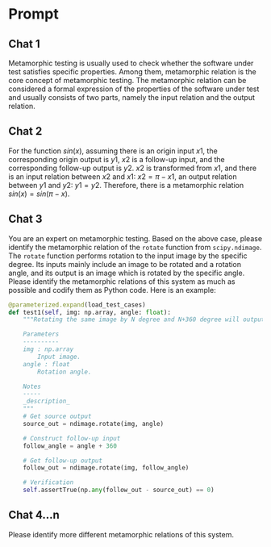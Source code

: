 # Prompt

## Chat 1

Metamorphic testing is usually used to check whether the software under test satisfies specific properties. Among them, metamorphic relation is the core concept of metamorphic testing. The metamorphic relation can be considered a formal expression of the properties of the software under test and usually consists of two parts, namely the input relation and the output relation.

## Chat 2

For the function $sin(x)$, assuming there is an origin input $x1$, the corresponding origin output is $y1$, $x2$ is a follow-up input, and the corresponding follow-up output is $y2$. $x2$ is transformed from $x1$, and there is an input relation between $x2$ and $x1$: $x2=\pi-x1$, an output relation between $y1$ and $y2$: $y1=y2$. Therefore, there is a metamorphic relation $sin(x)=sin(\pi-x)$.

## Chat 3

You are an expert on metamorphic testing. Based on the above case, please identify the metamorphic relation of the `rotate` function from `scipy.ndimage`. The `rotate` function performs rotation to the input image by the specific degree. Its inputs mainly include an image to be rotated and a rotation angle, and its output  is an image which is rotated by the specific angle. Please identify the metamorphic relations of this system as much as possible and codify them as Python code. Here is an example:

```python
@parameterized.expand(load_test_cases)
def test1(self, img: np.array, angle: float):
    """Rotating the same image by N degree and N+360 degree will output the same result.

    Parameters
    ----------
    img : np.array
        Input image.
    angle : float
        Rotation angle.

    Notes
    -----
    _description_
    """
    # Get source output
    source_out = ndimage.rotate(img, angle)

    # Construct follow-up input
    follow_angle = angle + 360

    # Get follow-up output
    follow_out = ndimage.rotate(img, follow_angle)

    # Verification
    self.assertTrue(np.any(follow_out - source_out) == 0)
```

## Chat 4...n

Please identify more different metamorphic relations of this system.